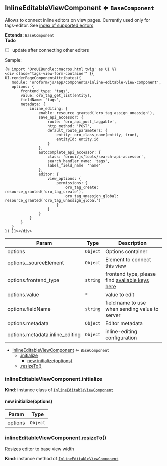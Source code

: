 <a name="module_InlineEditableViewComponent"></a>
## InlineEditableViewComponent ⇐ <code>BaseComponent</code>
Allows to connect inline editors on view pages.
Currently used only for tags-editor. See [index of supported editors](../editor)

**Extends:** <code>BaseComponent</code>  
**Todo**

- [ ] update after connecting other editors

Sample:

```twig
{% import 'OroUIBundle::macros.html.twig' as UI %}
<div class="tags-view-form-container" {{ UI.renderPageComponentAttributes({
   module: 'oroform/js/app/components/inline-editable-view-component',
   options: {
       frontend_type: 'tags',
       value: oro_tag_get_list(entity),
       fieldName: 'tags',
       metadata: {
           inline_editing: {
               enable: resource_granted('oro_tag_assign_unassign'),
               save_api_accessor: {
                   route: 'oro_api_post_taggable',
                   http_method: 'POST',
                   default_route_parameters: {
                       entity: oro_class_name(entity, true),
                       entityId: entity.id
                   }
               },
               autocomplete_api_accessor: {
                   class: 'oroui/js/tools/search-api-accessor',
                   search_handler_name: 'tags',
                   label_field_name: 'name'
               },
               editor: {
                   view_options: {
                       permissions: {
                           oro_tag_create: resource_granted('oro_tag_create'),
                           oro_tag_unassign_global: resource_granted('oro_tag_unassign_global')
                       }
                   }
               }
           }
       }
   }
}) }}></div>
```


| Param | Type | Description |
| --- | --- | --- |
| options | <code>Object</code> | Options container |
| options._sourceElement | <code>Object</code> | Element to connect this view |
| options.frontend_type | <code>string</code> | frontend type, please find [available keys here](../../public/js/tools/frontend-type-map.js) |
| options.value | <code>\*</code> | value to edit |
| options.fieldName | <code>string</code> | field name to use when sending value to server |
| options.metadata | <code>Object</code> | Editor metadata |
| options.metadata.inline_editing | <code>Object</code> | inline-editing configuration |


* [InlineEditableViewComponent](#module_InlineEditableViewComponent) ⇐ <code>BaseComponent</code>
  * [.initialize](#module_InlineEditableViewComponent#initialize)
    * [new initialize(options)](#new_module_InlineEditableViewComponent#initialize_new)
  * [.resizeTo()](#module_InlineEditableViewComponent#resizeTo)

<a name="module_InlineEditableViewComponent#initialize"></a>
### inlineEditableViewComponent.initialize
**Kind**: instance class of <code>[InlineEditableViewComponent](#module_InlineEditableViewComponent)</code>  
<a name="new_module_InlineEditableViewComponent#initialize_new"></a>
#### new initialize(options)

| Param | Type |
| --- | --- |
| options | <code>Object</code> | 

<a name="module_InlineEditableViewComponent#resizeTo"></a>
### inlineEditableViewComponent.resizeTo()
Resizes editor to base view width

**Kind**: instance method of <code>[InlineEditableViewComponent](#module_InlineEditableViewComponent)</code>  
